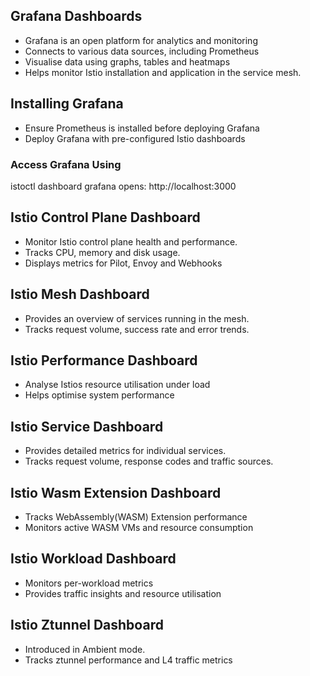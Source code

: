 
## Grafana Dashboards

 - Grafana is an open platform for analytics and monitoring
 - Connects to various data sources, including Prometheus
 - Visualise data using graphs, tables and heatmaps
 - Helps monitor Istio installation and application in the service mesh.


## Installing Grafana

- Ensure Prometheus is installed before deploying Grafana
- Deploy Grafana with pre-configured Istio dashboards

### Access Grafana Using
  istoctl dashboard grafana
  opens: http://localhost:3000

  
## Istio Control Plane Dashboard

- Monitor Istio control plane health and performance.
- Tracks CPU, memory and disk usage.
- Displays metrics for Pilot, Envoy and Webhooks


## Istio Mesh Dashboard

- Provides an overview of services running in the mesh.
- Tracks request volume, success rate and error trends.


## Istio Performance Dashboard

- Analyse Istios resource utilisation under load
- Helps optimise system performance
  
## Istio Service Dashboard
 
 - Provides detailed metrics for individual services.
 - Tracks request volume, response codes and traffic sources.
   
## Istio Wasm Extension Dashboard

 - Tracks WebAssembly(WASM) Extension performance
 - Monitors active WASM VMs and resource consumption

## Istio Workload Dashboard
 - Monitors per-workload metrics
 - Provides traffic insights and resource utilisation

## Istio Ztunnel Dashboard
  - Introduced in Ambient mode.
  - Tracks ztunnel performance and L4 traffic metrics





    


    




  

